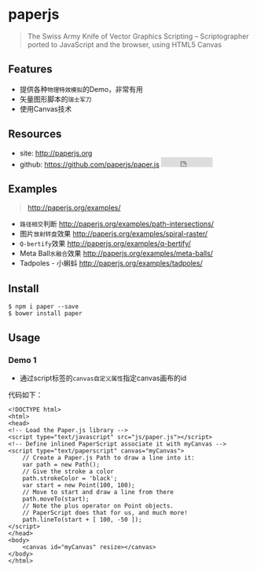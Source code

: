 # paperjs

> The Swiss Army Knife of Vector Graphics Scripting – Scriptographer ported to JavaScript and the browser, using HTML5 Canvas


## Features

* 提供各种`物理特效模拟`的Demo，非常有用
* 矢量图形脚本的`瑞士军刀`
* 使用Canvas技术



## Resources

* site: <http://paperjs.org> 
* github: <https://github.com/paperjs/paper.js> <iframe src="http://258i.com/gbtn.html?user=paperjs&repo=paper.js&type=star&count=true" frameborder="0" scrolling="0" width="105px" height="20px"></iframe> 


## Examples

> <http://paperjs.org/examples/>

* `路径相交`判断 <http://paperjs.org/examples/path-intersections/>
* 图片`放射转盘`效果 <http://paperjs.org/examples/spiral-raster/>
* `Q-bertify`效果 <http://paperjs.org/examples/q-bertify/>
* Meta Ball`水融合`效果 <http://paperjs.org/examples/meta-balls/>
* Tadpoles - 小蝌蚪 <http://paperjs.org/examples/tadpoles/>



## Install

    $ npm i paper --save
    $ bower install paper

## Usage

### Demo 1

* 通过script标签的`canvas自定义属性`指定canvas画布的id

代码如下：

    <!DOCTYPE html>
    <html>
    <head>
    <!-- Load the Paper.js library -->
    <script type="text/javascript" src="js/paper.js"></script>
    <!-- Define inlined PaperScript associate it with myCanvas -->
    <script type="text/paperscript" canvas="myCanvas">
        // Create a Paper.js Path to draw a line into it:
        var path = new Path();
        // Give the stroke a color
        path.strokeColor = 'black';
        var start = new Point(100, 100);
        // Move to start and draw a line from there
        path.moveTo(start);
        // Note the plus operator on Point objects.
        // PaperScript does that for us, and much more!
        path.lineTo(start + [ 100, -50 ]);
    </script>
    </head>
    <body>
        <canvas id="myCanvas" resize></canvas>
    </body>
    </html>







